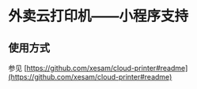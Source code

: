 # 外卖云打印机——小程序支持

## 使用方式

参见 [https://github.com/xesam/cloud-printer#readme](https://github.com/xesam/cloud-printer#readme)